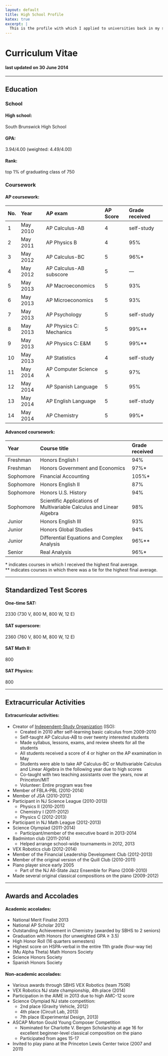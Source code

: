 ```yaml
---
layout: default
title: High School Profile
katex: true
excerpt: |
  This is the profile with which I applied to universities back in my senior year of high school in Fall 2013. Can't believe it was so long ago! I remember it like it was yesterday...
---
```


# Curriculum Vitae

#### last updated on 30 June 2014

----

## Education

### School

#### High school:
  South Brunswick High School  
#### GPA:
  3.94/4.00 (weighted: 4.49/4.00)  
#### Rank:
  top 1% of graduating class of 750

### Coursework

#### AP coursework:

<div class="well well-md" markdown="1">

| No. | Year     | AP exam                 | AP Score | Grade received |
| :-- | :------- | :---------------------- | :------- | :------------- |
| 1   | May 2010 | AP Calculus-AB          | 4        | self-study     |
| 2   | May 2011 | AP Physics B            | 4        | 95%            |
| 3   | May 2012 | AP Calculus-BC          | 5        | 96%*           |
| 4   | May 2012 | AP Calculus-AB subscore | 5        | —              |
| 5   | May 2013 | AP Macroeconomics       | 5        | 93%            |
| 6   | May 2013 | AP Microeconomics       | 5        | 93%            |
| 7   | May 2013 | AP Psychology           | 5        | self-study     |
| 8   | May 2013 | AP Physics C: Mechanics | 5        | 99%**          |
| 9   | May 2013 | AP Physics C: E&M       | 5        | 99%**          |
| 10  | May 2013 | AP Statistics           | 4        | self-study     |
| 11  | May 2014 | AP Computer Science A   | 5        | 97%            |
| 12  | May 2014 | AP Spanish Language     | 5        | 95%            |
| 13  | May 2014 | AP English Language     | 5        | self-study     |
| 14  | May 2014 | AP Chemistry            | 5        | 99%*           |

</div>

#### Advanced coursework:

<div class="well well-md" markdown="1">

| Year      | Course title                                                         | Grade received |
| :-------- | :------------------------------------------------------------------- | :------------- |
| Freshman  | Honors English I                                                     | 94%            |
| Freshman  | Honors Government and Economics                                      | 97%*           |
| Sophomore | Financial Accounting                                                 | 105%*          |
| Sophomore | Honors English II                                                    | 87%            |
| Sophomore | Honors U.S. History                                                  | 94%            |
| Sophomore | Scientific Applications of Multivariable Calculus and Linear Algebra | 98%            |
| Junior    | Honors English III                                                   | 93%            |
| Junior    | Honors Global Studies                                                | 94%            |
| Junior    | Differential Equations and Complex Analysis                          | 96%**          |
| Senior    | Real Analysis                                                        | 96%*           |

</div>

\*   indicates courses in which I received the highest final average.  
\*\* indicates courses in which there was a tie for the highest final average.

----

## Standardized Test Scores

#### One-time SAT:
  2330 (730 V, 800 M, 800 W, 12 E)  
#### SAT superscore:
  2360 (760 V, 800 M, 800 W, 12 E)  
#### SAT Math II:
  800  
#### SAT Physics:
  800

----

## Extracurricular Activities

#### Extracurricular activities:
  + Creator of [Independent-Study Organization][iso] (ISO):
    - Created in 2010 after self-learning basic calculus from 2009-2010
    - Self-taught AP Calculus-AB to over twenty interested students
    - Made syllabus, lessons, exams, and review sheets for all the students
    - All students received a score of 4 or higher on the AP examination in May
    - Students were able to take AP Calculus-BC or Multivariable Calculus
       and Linear Algebra in the following year due to high scores
    - Co-taught with two teaching assistants over the years, now at Princeton/MIT
    - Volunteer: Entire program was free
  + Member of FBLA-PBL (2010-2014)
  + Member of JSA (2010-2012)
  + Participant in NJ Science League (2010-2013)
    - Physics II (2010-2011)
    - Chemistry I (2011-2012)
    - Physics C (2012-2013)
  + Participant in NJ Math League (2012-2013)
  + Science Olympiad (2011-2014)
    - Participant/member of the executive board in 2013-2014
  + Badminton club (2011-2014)
    - Helped arrange school-wide tournaments in 2012, 2013
  + VEX Robotics club (2012-2014)
  + Member of the Financial Leadership Development Club (2012-2013)
  + Member of the original version of the Quill Club (2010-2011)
  + Piano player since early 2005
    - Part of the NJ All-State Jazz Ensemble for Piano (2008-2010)
  + Made several original classical compositions on the piano (2009-2012)

----

## Awards and Accolades

#### Academic accolades:
  + National Merit Finalist 2013
  + National AP Scholar 2012
  + Outstanding Achievement in Chemistry (awarded by SBHS to 2 seniors)
  + Graduation with Honors (for unweighted GPA $\geq$ 3.5)
  + High Honor Roll (16 quarters semesters)
  + Highest score on HSPA-verbal in the entire 11th grade (four-way tie)
  + (Mu Alpha Theta) Math Honors Society
  + Science Honors Society
  + Spanish Honors Society

#### Non-academic accolades:
  + Various awards through SBHS VEX Robotics (team 750R)
  + VEX Robotics NJ state championship, 4th place (2014)
  + Participation in the AIME in 2013 due to high AMC-12 score
  + Science Olympiad NJ state competition:
    - 2nd place (Gravity Vehicle, 2012)
    - 4th place (Circuit Lab, 2013)
    - 7th place (Experimental Design, 2013)
  + ASCAP Morton Gould Young Composer Competition
    - Nominated for Charlotte V. Bergen Scholarship at age 16 for excellent
       beginner-level classical composition on the piano
    - Participated from ages 15-17
  + Invited to play piano at the Princeton Lewis Center twice (2007 and 2011)

[iso]: {{site.base}}/cv/teaching-hs.html#independent-study-organization